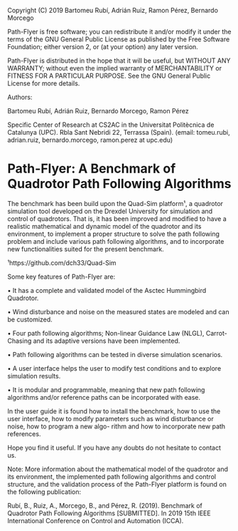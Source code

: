 
   Copyright (C) 2019 Bartomeu Rubí, Adrián Ruiz, 
                      Ramon Pérez, Bernardo Morcego

 Path-Flyer is free software; you can redistribute it and/or modify
 it under the terms of the GNU General Public License as published by
 the Free Software Foundation; either version 2, or (at your option)
 any later version.

 Path-Flyer is distributed in the hope that it will be useful,
 but WITHOUT ANY WARRANTY; without even the implied warranty of
 MERCHANTABILITY or FITNESS FOR A PARTICULAR PURPOSE.  See the
 GNU General Public License for more details.
 
Authors:

Bartomeu Rubı́, Adrián Ruiz, Bernardo Morcego, Ramon Pérez

Specific Center of Research at CS2AC in the Universitat Politècnica de Catalunya (UPC).
Rbla Sant Nebridi 22, Terrassa (Spain). (email: tomeu.rubi, adrian.ruiz, bernardo.morcego,
ramon.perez at upc.edu)

# Path-Flyer: A Benchmark of Quadrotor Path Following Algorithms

The benchmark has been build upon the Quad-Sim platform¹, a quadrotor simulation
tool developed on the Drexdel University for simulation and control of quadrotors. That is,
it has been improved and modified to have a realistic mathematical and dynamic model of the
quadrotor and its environment, to implement a proper structure to solve the path following
problem and include various path following algorithms, and to incorporate new functionalities 
suited for the present benchmark.

¹https://github.com/dch33/Quad-Sim

Some key features of Path-Flyer are:

• It has a complete and validated model of the Asctec Hummingbird Quadrotor.

• Wind disturbance and noise on the measured states are modeled and can be customized.

• Four path following algorithms; Non-linear Guidance Law (NLGL), Carrot-Chasing
and its adaptive versions have been implemented.

• Path following algorithms can be tested in diverse simulation scenarios.

• A user interface helps the user to modify test conditions and to explore simulation
results.

• It is modular and programmable, meaning that new path following algorithms and/or
reference paths can be incorporated with ease.

In the user guide it is found how to install the benchmark, how to use the user interface,
how to modify parameters such as wind disturbance or noise, how to program a new algo-
rithm and how to incorporate new path references.

Hope you find it useful. If you have any doubts do not hesitate to contact us.


Note: More information about the mathematical model of the quadrotor and its environment,
the implemented path following algorithms and control structure, and the validation
process of the Path-Flyer platform is found on the following publication:

Rubı́, B., Ruiz, A., Morcego, B., and Pérez, R. (2019). Benchmark of Quadrotor Path Following
Algorithms [SUBMITTED]. In 2019 15th IEEE International Conference on Control and
Automation (ICCA).
